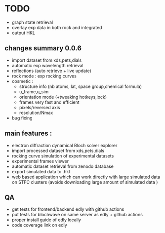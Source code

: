 # TODO

- graph state retrieval
- overlay exp data in both rock and integrated
- output HKL

## changes summary 0.0.6
- import dataset from xds,pets,dials
- automatic exp wavelength retrieval  
- reflections (auto retrieve + live update)
- rock mode : exp rocking curves
- cosmetic :
  - structure info (nb atoms, lat, space group,chemical formula)
  - u_frame,u_sim
  - orientation mode (+tweaking hotkeys,lock)
  - frames very fast and efficient
  - pixels/reversed axis
  - resolution/Nmax
- bug fixing


## main features :
- electron diffraction dynamical Bloch solver explorer
- import processed dataset from xds,pets,dials
- rocking curve simulation of experimental datasets
- experimental frames viewer
- automatic dataset retrieval from zenodo database
- export simulated data to .hkl
- web based application which can work directly with large simulated data on STFC clusters  (avoids downloading large amount of simulated data )

## QA
- get tests for frontend/backend edly with github actions
- put tests for blochwave on same server as edly + github actions
- proper install guide of edly locally
- code coverage link on edly
